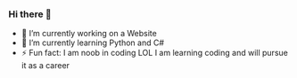 ### Hi there 👋

<!--**coolcoder286/coolcoder286** is a ✨ _special_ ✨ repository because its `README.md` (this file) appears on your GitHub profile.!-->
- 🔭 I’m currently working on a Website
- 🌱 I’m currently learning Python and C#
- ⚡ Fun fact: I am noob in coding LOL 
I am learning coding and will pursue it as a career
